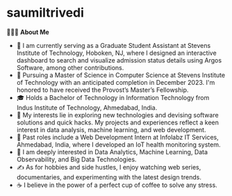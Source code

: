 # saumiltrivedi
👨🏻‍💻 **About Me**
- 💼 I am currently serving as a Graduate Student Assistant at Stevens Institute of Technology, Hoboken, NJ, where I designed an interactive dashboard to search and visualize admission status details using Argos Software, among other contributions.
- 🔭 Pursuing a Master of Science in Computer Science at Stevens Institute of Technology with an anticipated completion in December 2023. I'm honored to have received the Provost’s Master’s Fellowship.
- 🎓 Holds a Bachelor of Technology in Information Technology from Indus Institute of Technology, Ahmedabad, India.
- 🤔 My interests lie in exploring new technologies and devising software solutions and quick hacks. My projects and experiences reflect a keen interest in data analysis, machine learning, and web development.
- 💼 Past roles include a Web Development Intern at Infolabz IT Services, Ahmedabad, India, where I developed an IoT health monitoring system.
- 🌱 I am deeply interested in Data Analytics, Machine Learning, Data Observability, and Big Data Technologies.
- ✍️ As for hobbies and side hustles, I enjoy watching web series, documentaries, and experimenting with the latest design trends.
- ☕ I believe in the power of a perfect cup of coffee to solve any stress.
